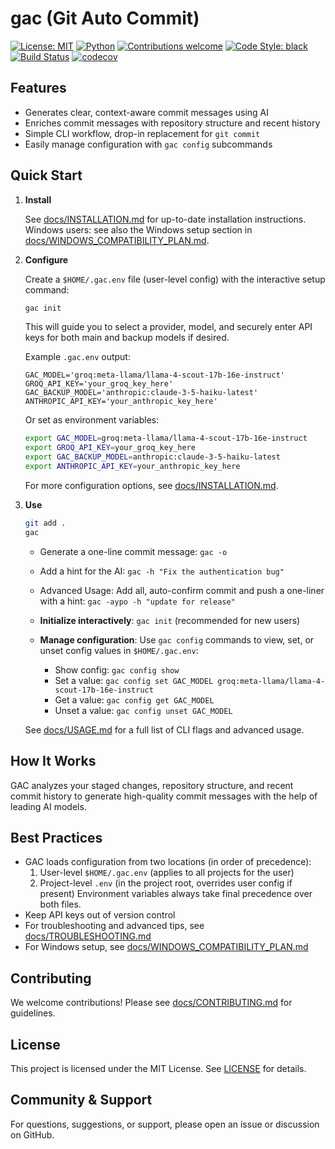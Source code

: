 # gac (Git Auto Commit)

[![License: MIT](https://img.shields.io/badge/License-MIT-yellow.svg)](LICENSE)
[![Python](https://img.shields.io/badge/python-3.10%20|%203.11%20|%203.12%20|%203.13-blue.svg)](https://www.python.org/downloads/)
[![Contributions welcome](https://img.shields.io/badge/contributions-welcome-brightgreen.svg)](docs/CONTRIBUTING.md)
[![Code Style: black](https://img.shields.io/badge/code%20style-black-000000.svg)](https://github.com/psf/black)
[![Build Status](https://github.com/cellwebb/gac/actions/workflows/ci.yml/badge.svg)](https://github.com/cellwebb/gac/actions)
[![codecov](https://codecov.io/gh/cellwebb/gac/branch/main/graph/badge.svg)](https://app.codecov.io/gh/cellwebb/gac)

## Features

- Generates clear, context-aware commit messages using AI
- Enriches commit messages with repository structure and recent history
- Simple CLI workflow, drop-in replacement for `git commit`
- Easily manage configuration with `gac config` subcommands

## Quick Start

1. **Install**

   See [docs/INSTALLATION.md](docs/INSTALLATION.md) for up-to-date installation instructions. Windows users: see also
   the Windows setup section in [docs/WINDOWS_COMPATIBILITY_PLAN.md](docs/WINDOWS_COMPATIBILITY_PLAN.md).

2. **Configure**

   Create a `$HOME/.gac.env` file (user-level config) with the interactive setup command:

   ```sh
   gac init
   ```

   This will guide you to select a provider, model, and securely enter API keys for both main and backup models if
   desired.

   Example `.gac.env` output:

   ```env
   GAC_MODEL='groq:meta-llama/llama-4-scout-17b-16e-instruct'
   GROQ_API_KEY='your_groq_key_here'
   GAC_BACKUP_MODEL='anthropic:claude-3-5-haiku-latest'
   ANTHROPIC_API_KEY='your_anthropic_key_here'
   ```

   Or set as environment variables:

   ```sh
   export GAC_MODEL=groq:meta-llama/llama-4-scout-17b-16e-instruct
   export GROQ_API_KEY=your_groq_key_here
   export GAC_BACKUP_MODEL=anthropic:claude-3-5-haiku-latest
   export ANTHROPIC_API_KEY=your_anthropic_key_here
   ```

   For more configuration options, see [docs/INSTALLATION.md](docs/INSTALLATION.md).

3. **Use**

   ```sh
   git add .
   gac
   ```

   - Generate a one-line commit message: `gac -o`
   - Add a hint for the AI: `gac -h "Fix the authentication bug"`
   - Advanced Usage: Add all, auto-confirm commit and push a one-liner with a hint: `gac -aypo -h "update for release"`

   - **Initialize interactively**: `gac init` (recommended for new users)
   - **Manage configuration**: Use `gac config` commands to view, set, or unset config values in `$HOME/.gac.env`:
     - Show config: `gac config show`
     - Set a value: `gac config set GAC_MODEL groq:meta-llama/llama-4-scout-17b-16e-instruct`
     - Get a value: `gac config get GAC_MODEL`
     - Unset a value: `gac config unset GAC_MODEL`

   See [docs/USAGE.md](docs/USAGE.md) for a full list of CLI flags and advanced usage.

## How It Works

GAC analyzes your staged changes, repository structure, and recent commit history to generate high-quality commit
messages with the help of leading AI models.

## Best Practices

- GAC loads configuration from two locations (in order of precedence):
  1. User-level `$HOME/.gac.env` (applies to all projects for the user)
  2. Project-level `.env` (in the project root, overrides user config if present) Environment variables always take
     final precedence over both files.
- Keep API keys out of version control
- For troubleshooting and advanced tips, see [docs/TROUBLESHOOTING.md](docs/TROUBLESHOOTING.md)
- For Windows setup, see [docs/WINDOWS_COMPATIBILITY_PLAN.md](docs/WINDOWS_COMPATIBILITY_PLAN.md)

## Contributing

We welcome contributions! Please see [docs/CONTRIBUTING.md](docs/CONTRIBUTING.md) for guidelines.

## License

This project is licensed under the MIT License. See [LICENSE](LICENSE) for details.

## Community & Support

For questions, suggestions, or support, please open an issue or discussion on GitHub.
